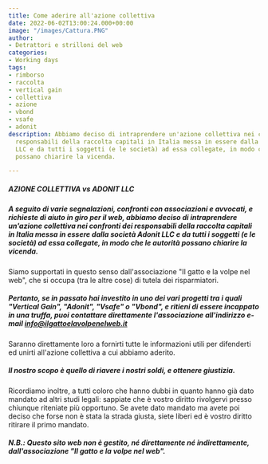 ```yaml
---
title: Come aderire all'azione collettiva
date: 2022-06-02T13:00:24.000+00:00
image: "/images/Cattura.PNG"
author:
- Detrattori e strilloni del web
categories:
- Working days
tags:
- rimborso
- raccolta
- vertical gain
- collettiva
- azione
- vbond
- vsafe
- adonit
description: Abbiamo deciso di intraprendere un'azione collettiva nei confronti dei
  responsabili della raccolta capitali in Italia messa in essere dalla società Adonit
  LLC e da tutti i soggetti (e le società) ad essa collegate, in modo che le autorità
  possano chiarire la vicenda.

---
```

##### **AZIONE COLLETTIVA vs ADONIT LLC**

##### A seguito di varie segnalazioni, confronti con associazioni e avvocati, e richieste di aiuto in giro per il web, abbiamo deciso di intraprendere un'azione collettiva nei confronti dei responsabili della raccolta capitali in Italia messa in essere dalla società Adonit LLC e da tutti i soggetti (e le società) ad essa collegate, in modo che le autorità possano chiarire la vicenda.  
Siamo supportati in questo senso dall'associazione "Il gatto e la volpe nel web", che si occupa (tra le altre cose) di tutela dei risparmiatori.

##### Pertanto, se in passato hai investito in uno dei vari progetti tra i quali "Vertical Gain", "Adonit", "Vsafe" o "Vbond", e ritieni di essere incappato in una truffa, puoi contattare direttamente l'associazione all'indirizzo e-mail info@ilgattoelavolpenelweb.it  
Saranno direttamente loro a fornirti tutte le informazioni utili per difenderti ed unirti all'azione collettiva a cui abbiamo aderito.

##### Il nostro scopo è quello di riavere i nostri soldi, e ottenere giustizia.  
  
Ricordiamo inoltre, a tutti coloro che hanno dubbi in quanto hanno già dato mandato ad altri studi legali: sappiate che è vostro diritto rivolgervi presso chiunque riteniate più opportuno. Se avete dato mandato ma avete poi deciso che forse non è stata la strada giusta, siete liberi ed è vostro diritto ritirare il primo mandato.

##### N.B.: Questo sito web non è gestito, né direttamente né indirettamente, dall'associazione "Il gatto e la volpe nel web".